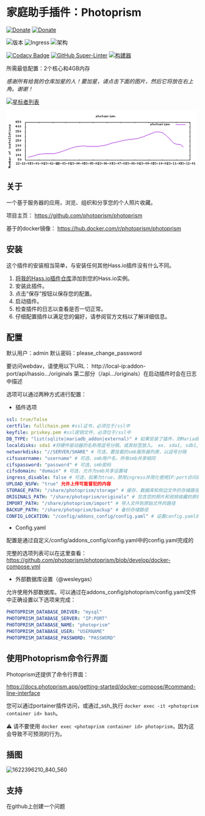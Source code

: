 # 家庭助手插件：Photoprism

[![Donate][donation-badge]](https://www.buymeacoffee.com/alexbelgium)
[![Donate][paypal-badge]](https://www.paypal.com/donate/?hosted_button_id=DZFULJZTP3UQA)

![版本](https://img.shields.io/badge/dynamic/json?label=Version&query=%24.version&url=https%3A%2F%2Fraw.githubusercontent.com%2Falexbelgium%2Fhassio-addons%2Fmaster%2Fphotoprism%2Fconfig.json)
![Ingress](https://img.shields.io/badge/dynamic/json?label=Ingress&query=%24.ingress&url=https%3A%2F%2Fraw.githubusercontent.com%2Falexbelgium%2Fhassio-addons%2Fmaster%2Fphotoprism%2Fconfig.json)
![架构](https://img.shields.io/badge/dynamic/json?color=success&label=Arch&query=%24.arch&url=https%3A%2F%2Fraw.githubusercontent.com%2Falexbelgium%2Fhassio-addons%2Fmaster%2Fphotoprism%2Fconfig.json)

[![Codacy Badge](https://app.codacy.com/project/badge/Grade/9c6cf10bdbba45ecb202d7f579b5be0e)](https://www.codacy.com/gh/alexbelgium/hassio-addons/dashboard?utm_source=github.com&utm_medium=referral&utm_content=alexbelgium/hassio-addons&utm_campaign=Badge_Grade)
[![GitHub Super-Linter](https://img.shields.io/github/actions/workflow/status/alexbelgium/hassio-addons/weekly-supelinter.yaml?label=Lint%20code%20base)](https://github.com/alexbelgium/hassio-addons/actions/workflows/weekly-supelinter.yaml)
[![构建器](https://img.shields.io/github/actions/workflow/status/alexbelgium/hassio-addons/onpush_builder.yaml?label=Builder)](https://github.com/alexbelgium/hassio-addons/actions/workflows/onpush_builder.yaml)

[donation-badge]: https://img.shields.io/badge/Buy%20me%20a%20coffee%20(no%20paypal)-%23d32f2f?logo=buy-me-a-coffee&style=flat&logoColor=white
[paypal-badge]: https://img.shields.io/badge/Buy%20me%20a%20coffee%20with%20Paypal-0070BA?logo=paypal&style=flat&logoColor=white

所需最低配置：2个核心和4GB内存

_感谢所有给我的仓库加星的人！要加星，请点击下面的图片，然后它将放在右上角。谢谢！_

[![星标者列表](https://raw.githubusercontent.com/alexbelgium/hassio-addons/master/.github/stars2.svg)](https://github.com/alexbelgium/hassio-addons/stargazers)

![下载演变](https://raw.githubusercontent.com/alexbelgium/hassio-addons/master/photoprism/stats.png)

## 关于

一个基于服务器的应用，浏览、组织和分享您的个人照片收藏。

项目主页： https://github.com/photoprism/photoprism

基于的docker镜像： https://hub.docker.com/r/photoprism/photoprism

## 安装

这个插件的安装相当简单，与安装任何其他Hass.io插件没有什么不同。

1. [将我的Hass.io插件仓库][repository]添加到您的Hass.io实例。
1. 安装此插件。
1. 点击“保存”按钮以保存您的配置。
1. 启动插件。
1. 检查插件的日志以查看是否一切正常。
1. 仔细配置插件以满足您的偏好，请参阅官方文档以了解详细信息。

## 配置

默认用户：admin
默认密码：please_change_password

要访问webdav，请使用以下URL： http://local-ip:addon-port/api/hassio.../originals
第二部分（/api.../originals）在启动插件时会在日志中描述

选项可以通过两种方式进行配置：

- 插件选项

```yaml
ssl: true/false
certfile: fullchain.pem #ssl证书，必须位于/ssl中
keyfile: privkey.pem #ssl密钥文件，必须位于/ssl中
DB_TYPE: "list(sqlite|mariadb_addon|external)" # 如果安装了插件，则Mariadb会自动配置，sqlite不需要配置
localdisks: sda1 #将硬件驱动器的名称用逗号分隔，或其标签放入。 ex. sda1, sdb1, MYNAS...
networkdisks: "//SERVER/SHARE" # 可选，要挂载的smb服务器列表，以逗号分隔
cifsusername: "username" # 可选，smb用户名，所有smb共享相同
cifspassword: "password" # 可选，smb密码
cifsdomain: "domain" # 可选，允许为smb共享设置域
ingress_disable: false # 可选，如果为true，禁用ingress并简化使用IP:port访问的URL
UPLOAD_NSFW: "true" 允许上传可能冒犯的内容
STORAGE_PATH: "/share/photoprism/storage" # 缓存、数据库和侧边文件的存储路径
ORIGINALS_PATH: "/share/photoprism/originals" # 包含您的照片和视频收藏的原始文件路径
IMPORT_PATH: "/share/photoprism/import" # 导入文件到原始文件的路径
BACKUP_PATH: "/share/photoprism/backup" # 备份存储路径
CONFIG_LOCATION: "/config/addons_config/config.yaml" # 设置config.yaml的位置（见下文）
```

- Config.yaml

配置是通过自定义/config/addons_config/config.yaml中的config.yaml完成的

完整的选项列表可以在这里查看：https://github.com/photoprism/photoprism/blob/develop/docker-compose.yml

- 外部数据库设置（@wesleygas）

允许使用外部数据库。可以通过在addons_config/photoprism/config.yaml文件中正确设置以下选项来完成：

```yaml
PHOTOPRISM_DATABASE_DRIVER: "mysql"
PHOTOPRISM_DATABASE_SERVER: "IP:PORT"
PHOTOPRISM_DATABASE_NAME: "photoprism"
PHOTOPRISM_DATABASE_USER: "USERNAME"
PHOTOPRISM_DATABASE_PASSWORD: "PASSWORD"
```

## 使用Photoprism命令行界面

Photoprism还提供了命令行界面：

https://docs.photoprism.app/getting-started/docker-compose/#command-line-interface

您可以通过portainer插件访问，或通过_ssh_执行 `docker exec -it <photoprism container id> bash`。

:warning: 请不要使用 `docker exec <photoprism container id> photoprism`，因为这会导致不可预测的行为。

## 插图

![1622396210_840_560](https://user-images.githubusercontent.com/44178713/127819841-2281ac79-ea96-4b41-9704-522957c5b9c3.jpg)

## 支持

在github上创建一个问题

[repository]: https://github.com/alexbelgium/hassio-addons